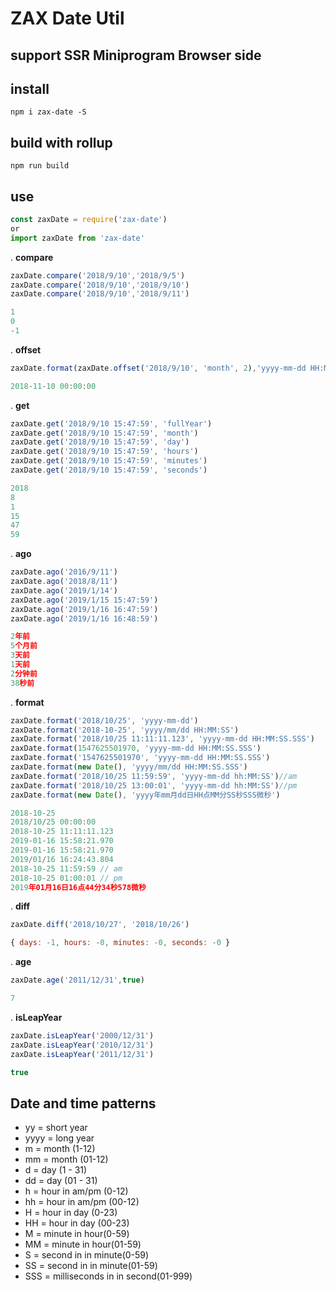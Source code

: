 # ZAX Date Util
## support SSR Miniprogram Browser side

## install

``` base
npm i zax-date -S
```

## build with rollup

``` base
npm run build
```

## use

``` javascript
const zaxDate = require('zax-date')
or
import zaxDate from 'zax-date'
```


. **compare**
``` javascript
zaxDate.compare('2018/9/10','2018/9/5')
zaxDate.compare('2018/9/10','2018/9/10')
zaxDate.compare('2018/9/10','2018/9/11')
```

``` javascript
1
0
-1
```

. **offset**
``` javascript
zaxDate.format(zaxDate.offset('2018/9/10', 'month', 2),'yyyy-mm-dd HH:MM:SS')
```

``` javascript
2018-11-10 00:00:00
```

. **get**
``` javascript
zaxDate.get('2018/9/10 15:47:59', 'fullYear')
zaxDate.get('2018/9/10 15:47:59', 'month')
zaxDate.get('2018/9/10 15:47:59', 'day')
zaxDate.get('2018/9/10 15:47:59', 'hours')
zaxDate.get('2018/9/10 15:47:59', 'minutes')
zaxDate.get('2018/9/10 15:47:59', 'seconds')
```
``` javascript
2018
8
1
15
47
59
```

. **ago**
``` javascript
zaxDate.ago('2016/9/11')
zaxDate.ago('2018/8/11')
zaxDate.ago('2019/1/14')
zaxDate.ago('2019/1/15 15:47:59')
zaxDate.ago('2019/1/16 16:47:59')
zaxDate.ago('2019/1/16 16:48:59')
```

``` javascript
2年前
5个月前
3天前
1天前
2分钟前
38秒前
```

. **format**
``` javascript
zaxDate.format('2018/10/25', 'yyyy-mm-dd')
zaxDate.format('2018-10-25', 'yyyy/mm/dd HH:MM:SS')
zaxDate.format('2018/10/25 11:11:11.123', 'yyyy-mm-dd HH:MM:SS.SSS')
zaxDate.format(1547625501970, 'yyyy-mm-dd HH:MM:SS.SSS')
zaxDate.format('1547625501970', 'yyyy-mm-dd HH:MM:SS.SSS')
zaxDate.format(new Date(), 'yyyy/mm/dd HH:MM:SS.SSS')
zaxDate.format('2018/10/25 11:59:59', 'yyyy-mm-dd hh:MM:SS')//am
zaxDate.format('2018/10/25 13:00:01', 'yyyy-mm-dd hh:MM:SS')//pm
zaxDate.format(new Date(), 'yyyy年mm月dd日HH点MM分SS秒SSS微秒')
```

``` javascript
2018-10-25
2018/10/25 00:00:00
2018-10-25 11:11:11.123
2019-01-16 15:58:21.970
2019-01-16 15:58:21.970
2019/01/16 16:24:43.804
2018-10-25 11:59:59 // am
2018-10-25 01:00:01 // pm
2019年01月16日16点44分34秒578微秒
```

. **diff**
``` javascript
zaxDate.diff('2018/10/27', '2018/10/26')
```

``` javascript
{ days: -1, hours: -0, minutes: -0, seconds: -0 }
```

. **age**
``` javascript
zaxDate.age('2011/12/31',true)
```

``` javascript
7
```

. **isLeapYear**
``` javascript
zaxDate.isLeapYear('2000/12/31')
zaxDate.isLeapYear('2010/12/31')
zaxDate.isLeapYear('2011/12/31')
```

``` javascript
true
```



## Date and time patterns

* yy = short year
* yyyy = long year
* m = month (1-12)
* mm = month (01-12)
* d = day (1 - 31)
* dd = day (01 - 31)
* h = hour in am/pm (0-12)
* hh = hour in am/pm (00-12)
* H = hour in day (0-23)
* HH = hour in day (00-23)
* M = minute in hour(0-59)
* MM = minute in hour(01-59)
* S = second in in minute(0-59)
* SS = second in in minute(01-59)
* SSS = milliseconds in in second(01-999)
